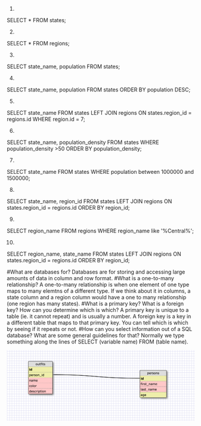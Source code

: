 1.
SELECT *
FROM states;

2.
SELECT *
FROM regions;

3.
SELECT
  state_name,
  population
FROM
  states;

4.
SELECT
  state_name,
  population
FROM
  states
ORDER BY population DESC;

5.
SELECT
  state_name
FROM
  states
LEFT JOIN
  regions
ON
  states.region_id = regions.id
WHERE region.id = 7;

6.
SELECT
  state_name,
  population_density
FROM
  states
WHERE
  population_density >50
ORDER BY population_density;

7.
SELECT
  state_name
FROM
  states
WHERE
  population between 1000000 and 1500000;

8.
SELECT
  state_name,
  region_id
FROM
  states
LEFT JOIN
  regions
ON
  states.region_id = regions.id
ORDER BY region_id;

9.
SELECT
  region_name
FROM
  regions
WHERE region_name like '%Central%';

10.
SELECT
  region_name,
  state_name
FROM
  states
LEFT JOIN
  regions
ON
  states.region_id = regions.id
ORDER BY region_id;


#What are databases for?
  Databases are for storing and accessing large amounts of data in column and row format.
#What is a one-to-many relationship?
  A one-to-many relationship is when one element of one type maps to many elemtns of a different type. If we think about it in columns, a state column and a region column would have a one to many relationship (one region has many states).
#What is a primary key? What is a foreign key? How can you determine which is which?
  A primary key is unique to a table (ie. it cannot repeat) and is usually a number. A foreign key is a key in a different table that maps to that primary key. You can tell which is which by seeing if it repeats or not.
#How can you select information out of a SQL database? What are some general guidelines for that?
  Normally we type something along the lines of SELECT (variable name) FROM (table name).


  ![Person Outfits Schema](./IMG.png "Person Outfits Schema")